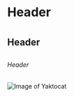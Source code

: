 # Header <h1>
## Header <h2>
###### Header <h6>

![Image of Yaktocat](https://octodex.github.com/images/yaktocat.png)
